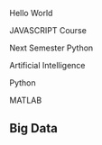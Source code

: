 Hello World

JAVASCRIPT Course

Next Semester Python

Artificial Intelligence


Python

MATLAB
## Big Data
